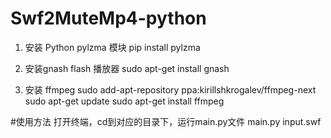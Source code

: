 # Swf2MuteMp4-python

1. 安装 Python pylzma 模块
  pip install pylzma
  
2. 安装gnash flash 播放器
  sudo apt-get install gnash
  
3. 安装 ffmpeg
  sudo add-apt-repository ppa:kirillshkrogalev/ffmpeg-next
  sudo apt-get update
  sudo apt-get install ffmpeg
  
  
#使用方法
  打开终端，cd到对应的目录下，运行main.py文件
  main.py input.swf
